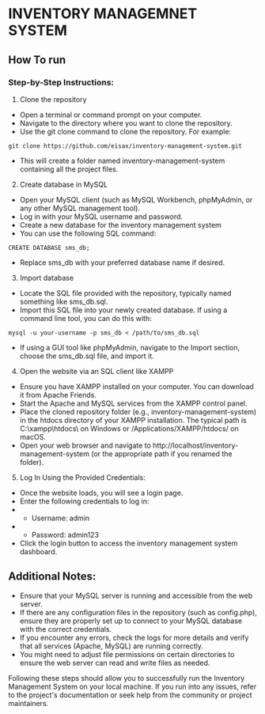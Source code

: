 # INVENTORY MANAGEMNET SYSTEM

## How To run

### Step-by-Step Instructions:

1. Clone the repository
* Open a terminal or command prompt on your computer.
* Navigate to the directory where you want to clone the repository.
* Use the git clone command to clone the repository. For example:

```
git clone https://github.com/eisax/inventory-management-system.git
```

* This will create a folder named inventory-management-system containing all the project files.

2. Create database in MySQL
* Open your MySQL client (such as MySQL Workbench, phpMyAdmin, or any other MySQL management tool).
* Log in with your MySQL username and password.
* Create a new database for the inventory management system
* You can use the following SQL command:

```
CREATE DATABASE sms_db;
```

* Replace sms_db with your preferred database name if desired.

3. Import database

* Locate the SQL file provided with the repository, typically named something like sms_db.sql.
* Import this SQL file into your newly created database. If using a command line tool, you can do this with:

```
mysql -u your-username -p sms_db < /path/to/sms_db.sql
```

* If using a GUI tool like phpMyAdmin, navigate to the Import section, choose the sms_db.sql file, and import it.

4. Open the website via an SQL client like XAMPP

* Ensure you have XAMPP installed on your computer. You can download it from Apache Friends.
* Start the Apache and MySQL services from the XAMPP control panel.
* Place the cloned repository folder (e.g., inventory-management-system) in the htdocs directory of your XAMPP installation. The typical path is C:\xampp\htdocs\ on Windows or /Applications/XAMPP/htdocs/ on macOS.
* Open your web browser and navigate to http://localhost/inventory-management-system (or the appropriate path if you renamed the folder).

5. Log In Using the Provided Credentials:

* Once the website loads, you will see a login page.
* Enter the following credentials to log in:
* * Username: admin
* * Password: admin123
* Click the login button to access the inventory management system dashboard.

## Additional Notes:
* Ensure that your MySQL server is running and accessible from the web server.
* If there are any configuration files in the repository (such as config.php), ensure they are properly set up to connect to your MySQL database with the correct credentials.
* If you encounter any errors, check the logs for more details and verify that all services (Apache, MySQL) are running correctly.
* You might need to adjust file permissions on certain directories to ensure the web server can read and write files as needed.

Following these steps should allow you to successfully run the Inventory Management System on your local machine. If you run into any issues, refer to the project's documentation or seek help from the community or project maintainers.